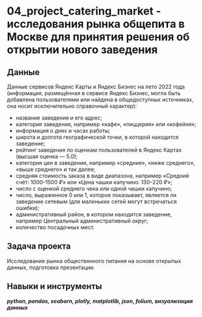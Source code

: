 # 04_project_catering_market - исследования рынка общепита в Москве для принятия решения об открытии нового заведения


## Данные

Данные сервисов Яндекс Карты и Яндекс Бизнес на лето 2022 года (информация, размещённая в сервисе Яндекс Бизнес, могла быть добавлена пользователями или найдена в общедоступных источниках, она носит исключительно справочный характер):
- название заведения и его адрес;
- категория заведения, например «кафе», «пиццерия» или «кофейня»;
- информация о днях и часах работы;
- широта и долгота географической точки, в которой находится заведение;
- рейтинг заведения по оценкам пользователей в Яндекс Картах (высшая оценка — 5.0);
- категория цен в заведении, например «средние», «ниже среднего», «выше среднего» и так далее;
- средняя стоимость заказа в виде диапазона, например «Средний счёт: 1000–1500 ₽» или «Цена чашки капучино: 130–220 ₽»;
- число с оценкой среднего чека или одной чашки капучино;
- число, выраженное 0 или 1, которое показывает, является ли заведение сетевым (для маленьких сетей могут встречаться ошибки);
- административный район, в котором находится заведение, например Центральный административный округ;
- количество посадочных мест.


## Задача проекта

Исследование рынка общественного питания на основе открытых данных, подготовка презентации.

## Навыки и инструменты
***python, pandas, seaborn, plotly, matplotlib, json, folium, визуализация данных***